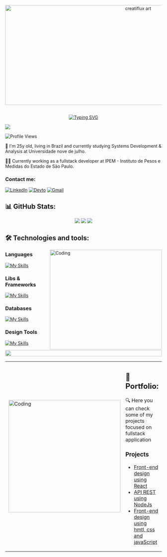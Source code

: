 <div align="center">
  <img height="320" width="840" alt="creatiflux art" src="https://cdnb.artstation.com/p/assets/images/images/012/524/999/large/zaki-aby-closeup.jpg?1535222863"  />
</div>

</br>

<!-- Presentation -->
<div align="center"> 
  
  [![Typing SVG](https://readme-typing-svg.herokuapp.com?font=VT323&size=50&pause=1000&color=09EE9B&center=true&vCenter=true&random=false&width=435&lines=Hi%2C+I'm+Lucas!+%F0%9F%91%8B)](https://git.io/typing-svg)
  
</div>  

<!-- <img src="https://i.imgur.com/dBaSKWF.gif" height="20" width="100%">  -->

<img src="https://user-images.githubusercontent.com/73097560/115834477-dbab4500-a447-11eb-908a-139a6edaec5c.gif">


![Profile Views](https://komarev.com/ghpvc/?username=luccasluna&style=for-the-badge&color=blue&label=VISITORS)
<!-- ![Visitor Count](https://profile-counter.glitch.me/luccasluna/count.svg) -->
<p>
  🌱 I'm 25y old, living in Brazil and currently studying Systems Development & Analysis at Universidade nove de julho.
  
  👨‍💻 Currently working as a fullstack developer at IPEM - Instituto de Pesos e Medidas do Estado de São Paulo.
</p>

<!-- Links -->
### Contact me:
[![LinkedIn](https://img.shields.io/badge/LinkedIn-0077B5?style=for-the-badge&logo=linkedin&logoColor=white)](https://www.linkedin.com/)
[![Devto](https://img.shields.io/badge/dev.to-0A0A0A?style=for-the-badge&logo=dev.to&logoColor=white)](https://dev.to/lusca_lunna)
[![Gmail](https://img.shields.io/badge/Gmail-D14836?style=for-the-badge&logo=gmail&logoColor=white)]()

<!-- stats -->
## 📊 GitHub Stats:

<div align="center"> 
  
![](http://github-profile-summary-cards.vercel.app/api/cards/profile-details?username=LuccasLuna&theme=blueberry)
![](http://github-profile-summary-cards.vercel.app/api/cards/repos-per-language?username=LuccasLuna&theme=blueberry)
![](http://github-profile-summary-cards.vercel.app/api/cards/stats?username=LuccasLuna&theme=blueberry)
<!-- ![](http://github-profile-summary-cards.vercel.app/api/cards/most-commit-language?username=LuccasLuna&theme=blueberry) -->
<!-- ![](http://github-profile-summary-cards.vercel.app/api/cards/productive-time?username=LuccasLuna&theme=blueberry)  -->

</div>  

<!-- ferramentas -->

## 🛠 Technologies and tools:

<img align="right" alt="Coding" height="320" width="360" src="https://media.giphy.com/media/v1.Y2lkPTc5MGI3NjExeTF3ejE0bHhneDZ4eHo1NXNrY242cTBsYTU5dnlucnJtbXRkZGFlOCZlcD12MV9pbnRlcm5hbF9naWZfYnlfaWQmY3Q9Zw/KA593kO0JvXMs/giphy.gif">

### Languages

[![My Skills](https://skillicons.dev/icons?i=js,ts,nodejs,php,html,css)](https://skillicons.dev)

### Libs & Frameworks

[![My Skills](https://skillicons.dev/icons?i=tailwind,react,express,sequelize,laravel)](https://skillicons.dev)


### Databases
[![My Skills](https://skillicons.dev/icons?i=mongodb,mysql,oracle)](https://skillicons.dev)


### Design Tools
[![My Skills](https://skillicons.dev/icons?i=figma,photoshop)](https://skillicons.dev)

<img src="https://i.imgur.com/dBaSKWF.gif" height="20" width="100%">

<!-- Portfolio -->

<table border="0" cellspacing="0" cellpadding="0">
  <tr>
    <td style="border: 0";>
      <img align="right" alt="Coding" width="360" src="https://media.giphy.com/media/MXoEoAUeBXapi/giphy.gif">
    </td>
    <td style="border: 0";>
      <h2> 📂 Portfolio: </h2>
      <p>
        🔍    Here you can check some of my projects focused on fullstack application
      </p>
      <h3>Projects </h3>
      <ul>
        <li>
          <a href="https://github.com/LuccasLuna/react">Front-end design using React</a>
        </li>
        <li>
          <a href="https://github.com/LuccasLuna/api-rest">API REST using NodeJs</a>
        </li>
        <li>
          <a href="https://github.com/LuccasLuna/projeto-semestral-3s">Front-end design using hmtl, css and javaScript</a>
        </li> 
      </ul>
    </td>
  </tr>
</table>








